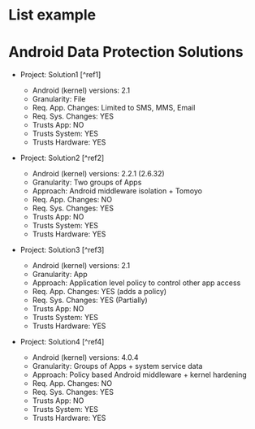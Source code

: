 # List example

<!-- MDLISTTAB_START -->
# Android Data Protection Solutions

 * Project: Solution1 [^ref1]
   * Android (kernel) versions: 2.1
   * Granularity: File
   * Req. App. Changes: Limited to SMS, MMS, Email
   * Req. Sys. Changes: YES
   * Trusts App: NO
   * Trusts System: YES
   * Trusts Hardware: YES

 * Project: Solution2 [^ref2]
   * Android (kernel) versions: 2.2.1 (2.6.32)
   * Granularity: Two groups of Apps
   * Approach: Android middleware isolation + Tomoyo
   * Req. App. Changes: NO
   * Req. Sys. Changes: YES
   * Trusts App: NO
   * Trusts System: YES
   * Trusts Hardware: YES

 * Project: Solution3 [^ref3]
   * Android (kernel) versions: 2.1
   * Granularity: App
   * Approach: Application level policy to control other app access
   * Req. App. Changes: YES (adds a policy)
   * Req. Sys. Changes: YES (Partially)
   * Trusts App: NO
   * Trusts System: YES
   * Trusts Hardware: YES

 * Project: Solution4 [^ref4]
   * Android (kernel) versions: 4.0.4
   * Granularity: Groups of Apps + system service data
   * Approach: Policy based Android middleware + kernel hardening
   * Req. App. Changes: NO
   * Req. Sys. Changes: YES
   * Trusts App: NO
   * Trusts System: YES
   * Trusts Hardware: YES

<!-- MDLISTTAB_END -->
